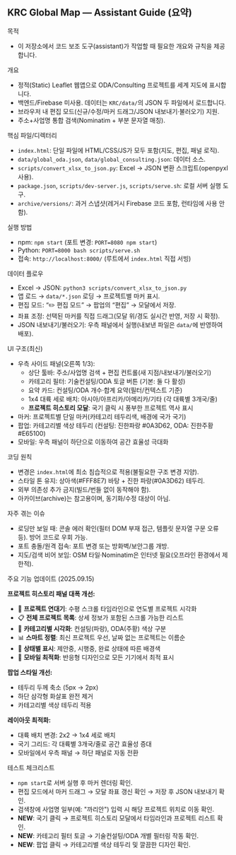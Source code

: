 ## KRC Global Map — Assistant Guide (요약)

목적

- 이 저장소에서 코드 보조 도구(assistant)가 작업할 때 필요한 개요와 규칙을 제공합니다.

개요

- 정적(Static) Leaflet 웹앱으로 ODA/Consulting 프로젝트를 세계 지도에 표시합니다.
- 백엔드/Firebase 미사용. 데이터는 `KRC/data/`의 JSON 두 파일에서 로드합니다.
- 브라우저 내 편집 모드(신규/수정/마커 드래그/JSON 내보내기·불러오기) 지원.
- 주소+사업명 통합 검색(Nominatim + 부분 문자열 매칭).

핵심 파일/디렉터리

- `index.html`: 단일 파일에 HTML/CSS/JS가 모두 포함(지도, 편집, 패널 로직).
- `data/global_oda.json`, `data/global_consulting.json`: 데이터 소스.
- `scripts/convert_xlsx_to_json.py`: Excel → JSON 변환 스크립트(openpyxl 사용).
- `package.json`, `scripts/dev-server.js`, `scripts/serve.sh`: 로컬 서버 실행 도구.
- `archive/versions/`: 과거 스냅샷(레거시 Firebase 코드 포함, 런타임에 사용 안 함).

실행 방법

- npm: `npm start` (포트 변경: `PORT=8080 npm start`)
- Python: `PORT=8000 bash scripts/serve.sh`
- 접속: `http://localhost:8000/` (루트에서 `index.html` 직접 서빙)

데이터 플로우

- Excel → JSON: `python3 scripts/convert_xlsx_to_json.py`
- 앱 로드 → `data/*.json` 로딩 → 프로젝트별 마커 표시.
- 편집 모드: “✏️ 편집 모드” → 팝업의 “편집” → 모달에서 저장.
- 좌표 조정: 선택된 마커를 직접 드래그(모달 위/경도 실시간 반영, 저장 시 확정).
- JSON 내보내기/불러오기: 우측 패널에서 실행(내보낸 파일은 `data/`에 반영하여 배포).

UI 구조(최신)

- 우측 사이드 패널(오른쪽 1/3):
  - 상단 툴바: 주소/사업명 검색 + 편집 컨트롤(새 지점/내보내기/불러오기)
  - 카테고리 필터: 기술컨설팅/ODA 토글 버튼 (기본: 둘 다 활성)
  - 요약 카드: 컨설팅/ODA 개수·합계 요약(필터/컨텍스트 기준)
  - 1x4 대륙 세로 배치: 아시아/아프리카/아메리카/기타 (각 대륙별 3개국/줄)
  - **프로젝트 히스토리 모달**: 국기 클릭 시 풍부한 프로젝트 역사 표시
- 마커: 프로젝트별 단일 마커(카테고리 테두리색, 배경에 국가 국기)
- 팝업: 카테고리별 색상 테두리 (컨설팅: 진한파랑 #0A3D62, ODA: 진한주황 #E65100)
- 모바일: 우측 패널이 하단으로 이동하여 공간 효율성 극대화

코딩 원칙

- 변경은 `index.html`에 최소 침습적으로 적용(불필요한 구조 변경 지양).
- 스타일 톤 유지: 상아색(#FFF8E7) 바탕 + 진한 파랑(#0A3D62) 테두리.
- 외부 의존성 추가 금지(빌드/번들 없이 동작해야 함).
- 아카이브(archive)는 참고용이며, 동기화/수정 대상이 아님.

자주 겪는 이슈

- 로딩만 보일 때: 콘솔 에러 확인(필터 DOM 부재 접근, 템플릿 문자열 구문 오류 등). 방어 코드로 우회 가능.
- 포트 충돌/원격 접속: 포트 변경 또는 방화벽/보안그룹 개방.
- 지도/검색 비어 보임: OSM 타일·Nominatim은 인터넷 필요(오프라인 환경에서 제한적).

주요 기능 업데이트 (2025.09.15)

**프로젝트 히스토리 패널 대폭 개선:**
- 📅 **프로젝트 연대기**: 수평 스크롤 타임라인으로 연도별 프로젝트 시각화
- 📋 **전체 프로젝트 목록**: 상세 정보가 포함된 스크롤 가능한 리스트
- 🎨 **카테고리별 시각화**: 컨설팅(파랑), ODA(주황) 색상 구분
- 📊 **스마트 정렬**: 최신 프로젝트 우선, 날짜 없는 프로젝트는 이름순
- 🎯 **상태별 표시**: 제안중, 시행중, 완료 상태에 따른 배경색
- 📱 **모바일 최적화**: 반응형 디자인으로 모든 기기에서 최적 표시

**팝업 스타일 개선:**
- 테두리 두께 축소 (5px → 2px)
- 하단 삼각형 화살표 완전 제거
- 카테고리별 색상 테두리 적용

**레이아웃 최적화:**
- 대륙 배치 변경: 2x2 → 1x4 세로 배치
- 국기 그리드: 각 대륙별 3개국/줄로 공간 효율성 증대
- 모바일에서 우측 패널 → 하단 패널로 자동 전환

테스트 체크리스트

- `npm start`로 서버 실행 후 마커 렌더링 확인.
- 편집 모드에서 마커 드래그 → 모달 좌표 갱신 확인 → 저장 후 JSON 내보내기 확인.
- 검색창에 사업명 일부(예: "까리안") 입력 시 해당 프로젝트 위치로 이동 확인.
- **NEW**: 국기 클릭 → 프로젝트 히스토리 모달에서 타임라인과 프로젝트 리스트 확인.
- **NEW**: 카테고리 필터 토글 → 기술컨설팅/ODA 개별 필터링 작동 확인.
- **NEW**: 팝업 클릭 → 카테고리별 색상 테두리 및 깔끔한 디자인 확인.
